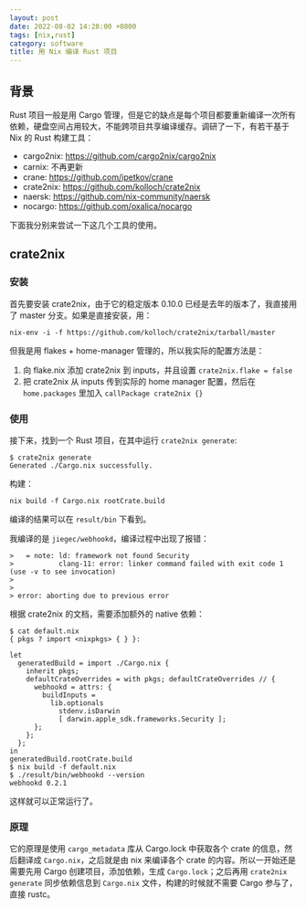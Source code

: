 ```yaml
---
layout: post
date: 2022-08-02 14:28:00 +0800
tags: [nix,rust]
category: software
title: 用 Nix 编译 Rust 项目
---
```


## 背景

Rust 项目一般是用 Cargo 管理，但是它的缺点是每个项目都要重新编译一次所有依赖，硬盘空间占用较大，不能跨项目共享编译缓存。调研了一下，有若干基于 Nix 的 Rust 构建工具：

- cargo2nix: https://github.com/cargo2nix/cargo2nix
- carnix: 不再更新
- crane: https://github.com/ipetkov/crane
- crate2nix: https://github.com/kolloch/crate2nix
- naersk: https://github.com/nix-community/naersk
- nocargo: https://github.com/oxalica/nocargo

下面我分别来尝试一下这几个工具的使用。

## crate2nix

### 安装

首先要安装 crate2nix，由于它的稳定版本 0.10.0 已经是去年的版本了，我直接用了 master 分支。如果是直接安装，用：

```shell
nix-env -i -f https://github.com/kolloch/crate2nix/tarball/master
```

但我是用 flakes + home-manager 管理的，所以我实际的配置方法是：

1. 向 flake.nix 添加 crate2nix 到 inputs，并且设置 `crate2nix.flake = false`
2. 把 crate2nix 从 inputs 传到实际的 home manager 配置，然后在 `home.packages` 里加入 `callPackage crate2nix {}`

### 使用

接下来，找到一个 Rust 项目，在其中运行 `crate2nix generate`:

```shell
$ crate2nix generate
Generated ./Cargo.nix successfully.
```

构建：

```shell
nix build -f Cargo.nix rootCrate.build
```

编译的结果可以在 `result/bin` 下看到。

我编译的是 `jiegec/webhookd`，编译过程中出现了报错：

```
>   = note: ld: framework not found Security
>           clang-11: error: linker command failed with exit code 1 (use -v to see invocation)
>
>
> error: aborting due to previous error
```

根据 crate2nix 的文档，需要添加额外的 native 依赖：

```shell
$ cat default.nix
{ pkgs ? import <nixpkgs> { } }:

let
  generatedBuild = import ./Cargo.nix {
    inherit pkgs;
    defaultCrateOverrides = with pkgs; defaultCrateOverrides // {
      webhookd = attrs: {
        buildInputs =
          lib.optionals
            stdenv.isDarwin
            [ darwin.apple_sdk.frameworks.Security ];
      };
    };
  };
in
generatedBuild.rootCrate.build
$ nix build -f default.nix
$ ./result/bin/webhookd --version
webhookd 0.2.1
```

这样就可以正常运行了。

### 原理

它的原理是使用 `cargo_metadata` 库从 Cargo.lock 中获取各个 crate 的信息，然后翻译成 `Cargo.nix`，之后就是由 nix 来编译各个 crate 的内容。所以一开始还是需要先用 Cargo 创建项目，添加依赖，生成 `Cargo.lock`；之后再用 `crate2nix generate` 同步依赖信息到 `Cargo.nix` 文件，构建的时候就不需要 Cargo 参与了，直接 rustc。